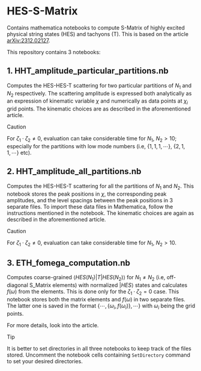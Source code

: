 # HES-S-Matrix
Contains mathematica notebooks to compute S-Matrix of highly excited physical string states (HES) and tachyons (T). This is based on the article [arXiv:2312.02127](https://arxiv.org/abs/2312.02127).

This repository contains 3 notebooks:

## 1. HHT_amplitude_particular_partitions.nb
Computes the HES-HES-T scattering for two particular partitions of $N_1$ and $N_2$ respectively. The scattering amplitude is expressed both analytically as an expression of kinematic variable $\chi$ and numerically as data points at $\chi_i$ grid points. The kinematic choices are as described in the aforementioned article.
> [!CAUTION]
> For $\zeta_1 \cdot \zeta_2 \neq 0$, evaluation can take considerable time for $`N_1, ~ N_2 > 10`$; especially for the partitions with low mode numbers (i.e, $` \{ 1,1,1,\cdots \}, ~ \{2,1,1,\cdots \} `$ etc).


## 2. HHT_amplitude_all_partitions.nb
Computes the HES-HES-T scattering for all the partitions of $N_1$ and $N_2$. This notebook stores the peak positions in $\chi$, the corresponding peak amplitudes, and the level spacings between the peak positions in 3 separate files. To import these data files in Mathematica, follow the instructions mentioned in the notebook. The kinematic choices are again as described in the aforementioned article.
> [!CAUTION]
> For $`\zeta_1 \cdot \zeta_2 \neq 0`$, evaluation can take considerable time for $`N_1, ~ N_2 > 10`$.


## 3. ETH_fomega_computation.nb
Computes coarse-grained $` \langle HES (N_1) | T | HES (N_2) \rangle `$ for $`N_1 \neq N_2`$ (i.e, off-diagonal S_Matrix elements) with normalized $`| HES \rangle`$ states and calculates $`f (\omega)`$ from the elements. This is done only for the $` \zeta_1 \cdot \zeta_2 = 0 `$ case. This notebook stores both the matrix elements and $`f(\omega)`$ in two separate files. The latter one is saved in the format $` \{ \cdots , \{\omega_i, f(\omega_i) \}, \cdots \} `$ with $` \omega_i `$ being the grid points.

For more details, look into the article.

> [!TIP]
> It is better to set directories in all three notebooks to keep track of the files stored. Uncomment the notebook cells containing `SetDirectory` command to set your desired directories. 
